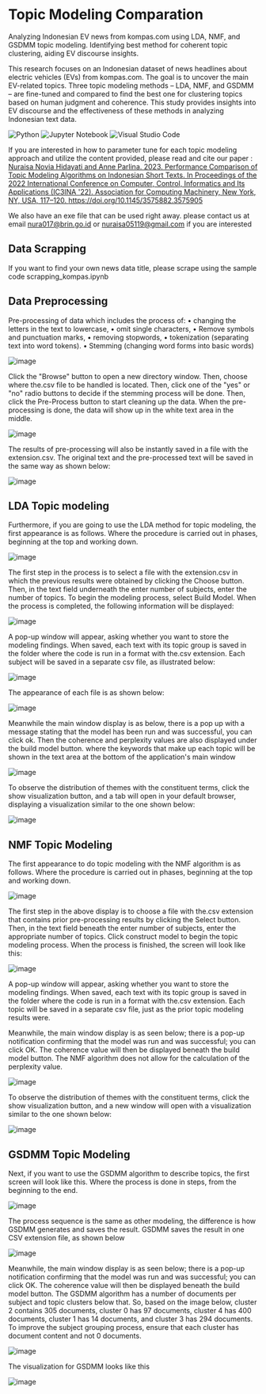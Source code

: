 # Topic Modeling Comparation
Analyzing Indonesian EV news from kompas.com using LDA, NMF, and GSDMM topic modeling. Identifying best method for coherent topic clustering, aiding EV discourse insights.

This research focuses on an Indonesian dataset of news headlines about electric vehicles (EVs) from kompas.com. The goal is to uncover the main EV-related topics. Three topic modeling methods – LDA, NMF, and GSDMM – are fine-tuned and compared to find the best one for clustering topics based on human judgment and coherence. This study provides insights into EV discourse and the effectiveness of these methods in analyzing Indonesian text data.

![Python](https://img.shields.io/badge/python-3670A0?style=for-the-badge&logo=python&logoColor=ffdd54) ![Jupyter Notebook](https://img.shields.io/badge/jupyter-%23FA0F00.svg?style=for-the-badge&logo=jupyter&logoColor=white) ![Visual Studio Code](https://img.shields.io/badge/Visual%20Studio%20Code-0078d7.svg?style=for-the-badge&logo=visual-studio-code&logoColor=white)

If you are interested in how to parameter tune for each topic modeling approach and utilize the content provided, please read and cite our paper :
<a href="https://dl.acm.org/doi/abs/10.1145/3575882.3575905">Nuraisa Novia Hidayati and Anne Parlina. 2023. Performance Comparison of Topic Modeling Algorithms on Indonesian Short Texts. In Proceedings of the 2022 International Conference on Computer, Control, Informatics and Its Applications (IC3INA '22). Association for Computing Machinery, New York, NY, USA, 117–120. https://doi.org/10.1145/3575882.3575905</a>

We also have an exe file that can be used right away. please contact us at email nura017@brin.go.id or nuraisa05119@gmail.com if you are interested

## Data Scrapping
If you want to find your own news data title, please scrape using the sample code scrapping_kompas.ipynb

## Data Preprocessing

Pre-processing of data which includes the process of:
    • changing the letters in the text to lowercase,
    • omit single characters,
    • Remove symbols and punctuation marks,
    • removing stopwords,
    • tokenization (separating text into word tokens).
    • Stemming (changing word forms into basic words)

   ![image](https://github.com/novra/Topic-Modeling-Comparation/assets/22464171/836660c3-72a8-4f2c-a3d0-69310a8f8802)

Click the "Browse" button to open a new directory window. Then, choose where the.csv file to be handled is located. Then, click one of the "yes" or "no" radio buttons to decide if the stemming process will be done. Then, click the Pre-Process button to start cleaning up the data. When the pre-processing is done, the data will show up in the white text area in the middle.

![image](https://github.com/novra/Topic-Modeling-Comparation/assets/22464171/904f548e-2f32-4b6b-b796-25455fe99d35)

The results of pre-processing will also be instantly saved in a file with the extension.csv. The original text and the pre-processed text will be saved in the same way as shown below:

![image](https://github.com/novra/Topic-Modeling-Comparation/assets/22464171/141f50de-0cb3-46b5-9fe5-0445626bb527)

## LDA Topic modeling 
Furthermore, if you are going to use the LDA method for topic modeling, the first appearance is as follows. Where the procedure is carried out in phases, beginning at the top and working down.

![image](https://github.com/novra/Topic-Modeling-Comparation/assets/22464171/28b32bc3-03ce-4867-8292-ff133d7db440)

The first step in the process is to select a file with the extension.csv in which the previous results were obtained by clicking the Choose button. Then, in the text field underneath the enter number of subjects, enter the number of topics. To begin the modeling process, select Build Model. When the process is completed, the following information will be displayed:

![image](https://github.com/novra/Topic-Modeling-Comparation/assets/22464171/8e168b81-5b74-4c80-8050-8c7ca25ae9fe)

A pop-up window will appear, asking whether you want to store the modeling findings. When saved, each text with its topic group is saved in the folder where the code is run in a format with the.csv extension. Each subject will be saved in a separate csv file, as illustrated below:

![image](https://github.com/novra/Topic-Modeling-Comparation/assets/22464171/ea5e6ac4-dce0-4c0e-8a56-a3fc2a86c701)

The appearance of each file is as shown below:

![image](https://github.com/novra/Topic-Modeling-Comparation/assets/22464171/62fa640b-30ee-46d9-9633-4c058df6a700)

Meanwhile the main window display is as below, there is a pop up with a message stating that the model has been run and was successful, you can click ok. Then the coherence and perplexity values are also displayed under the build model button. where the keywords that make up each topic will be shown in the text area at the bottom of the application's main window

![image](https://github.com/novra/Topic-Modeling-Comparation/assets/22464171/18b5dfc4-8dd2-44f5-87cc-2e2d3645bc84)

To observe the distribution of themes with the constituent terms, click the show visualization button, and a tab will open in your default browser, displaying a visualization similar to the one shown below:

![image](https://github.com/novra/Topic-Modeling-Comparation/assets/22464171/1cf95cc4-5a97-44f6-9d9a-df126334612b)


## NMF Topic Modeling
The first appearance to do topic modeling with the NMF algorithm is as follows. Where the procedure is carried out in phases, beginning at the top and working down.

![image](https://github.com/novra/Topic-Modeling-Comparation/assets/22464171/33682349-01ae-4474-98fa-a8c87cbce0b1)

The first step in the above display is to choose a file with the.csv extension that contains prior pre-processing results by clicking the Select button. Then, in the text field beneath the enter number of subjects, enter the appropriate number of topics. Click construct model to begin the topic modeling process. When the process is finished, the screen will look like this:

![image](https://github.com/novra/Topic-Modeling-Comparation/assets/22464171/a92c7c5c-0d41-4349-8340-4179d046ca2b)

A pop-up window will appear, asking whether you want to store the modeling findings. When saved, each text with its topic group is saved in the folder where the code is run in a format with the.csv extension. Each topic will be saved in a separate csv file, just as the prior topic modeling results were.

Meanwhile, the main window display is as seen below; there is a pop-up notification confirming that the model was run and was successful; you can click OK. The coherence value will then be displayed beneath the build model button. The NMF algorithm does not allow for the calculation of the perplexity value.

![image](https://github.com/novra/Topic-Modeling-Comparation/assets/22464171/134b50be-15f0-4f1a-8ce2-2b42bbcd5dcc)

To observe the distribution of themes with the constituent terms, click the show visualization button, and a new window will open with a visualization similar to the one shown below:

![image](https://github.com/novra/Topic-Modeling-Comparation/assets/22464171/8799a069-9cbd-427f-acee-58af98f62455)

## GSDMM Topic Modeling
Next, if you want to use the GSDMM algorithm to describe topics, the first screen will look like this. Where the process is done in steps, from the beginning to the end.

![image](https://github.com/novra/Topic-Modeling-Comparation-in-Indonesian-Short-Text/assets/22464171/d6665b2c-bdfb-463c-8cc7-a0120553b688)

The process sequence is the same as other modeling, the difference is how GSDMM generates and saves the result. GSDMM saves the result in one CSV extension file, as shown below 

![image](https://github.com/novra/Topic-Modeling-Comparation-in-Indonesian-Short-Text/assets/22464171/26716468-610c-497c-9cd1-537a0d29810e)

Meanwhile, the main window display is as seen below; there is a pop-up notification confirming that the model was run and was successful; you can click OK. The coherence value will then be displayed beneath the build model button. The GSDMM algorithm has a number of documents per subject and topic clusters below that. So, based on the image below, cluster 2 contains 305 documents, cluster 0 has 97 documents, cluster 4 has 400 documents, cluster 1 has 14 documents, and cluster 3 has 294 documents. To improve the subject grouping process, ensure that each cluster has document content and not 0 documents.

![image](https://github.com/novra/Topic-Modeling-Comparation-in-Indonesian-Short-Text/assets/22464171/e83b4d2b-4a54-453c-af32-018d082e9ff6)

The visualization for GSDMM looks like this 

![image](https://github.com/novra/Topic-Modeling-Comparation-in-Indonesian-Short-Text/assets/22464171/89a75e62-df45-4ecc-8949-1960be8639f3)

















